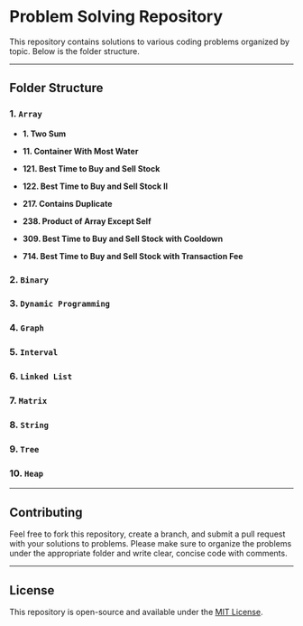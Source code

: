 # Problem Solving Repository

This repository contains solutions to various coding problems organized by topic. Below is the folder structure.

---

## Folder Structure

### 1. `Array`

- **1. Two Sum**  

- **11. Container With Most Water**  

- **121. Best Time to Buy and Sell Stock**  

- **122. Best Time to Buy and Sell Stock II**  

- **217. Contains Duplicate**  

- **238. Product of Array Except Self**  

- **309. Best Time to Buy and Sell Stock with Cooldown**  

- **714. Best Time to Buy and Sell Stock with Transaction Fee**
  

### 2. `Binary`

### 3. `Dynamic Programming`

### 4. `Graph`

### 5. `Interval`

### 6. `Linked List`

### 7. `Matrix`

### 8. `String`

### 9. `Tree`

### 10. `Heap`

---

## Contributing
Feel free to fork this repository, create a branch, and submit a pull request with your solutions to problems. Please make sure to organize the problems under the appropriate folder and write clear, concise code with comments.

---

## License
This repository is open-source and available under the [MIT License](LICENSE).
